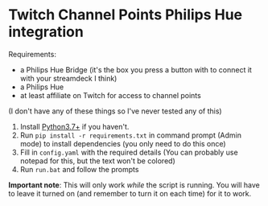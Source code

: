 # Twitch Channel Points Philips Hue integration

Requirements:

 - a Philips Hue Bridge (it's the box you press a button with to connect it with your streamdeck I think)
 - a Philips Hue
 - at least affiliate on Twitch for access to channel points

(I don't have any of these things so I've never tested any of this)

1. Install [Python3.7+](https://www.python.org/downloads/) if you haven't.
2. Run `pip install -r requirements.txt` in command prompt (Admin mode) to install dependencies (you only need to do this once)
3. Fill in `config.yaml` with the required details (You can probably use notepad for this, but the text won't be colored)
4. Run `run.bat` and follow the prompts

**Important note**: This will only work *while* the script is running. You will have to leave it turned on (and remember to turn it on each time) for it to work.
